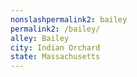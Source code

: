 ```yaml
---
﻿nonslashpermalink2: bailey
permalink2: /bailey/
alley: Bailey
city: Indian Orchard
state: Massachusetts
---
```


